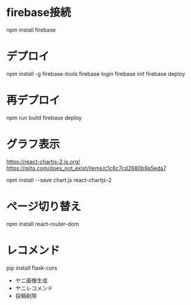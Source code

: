 # firebase接続
npm install firebase

# デプロイ
npm install -g firebase-tools
firebase login
firebase init
firebase deploy

# 再デプロイ
npm run build
firebase deploy

# グラフ表示
https://react-chartjs-2.js.org/
https://qiita.com/does_not_exist/items/c1c6c7cd2680b9a5eda7

npm install --save chart.js react-chartjs-2

# ページ切り替え
npm install react-router-dom

# レコメンド
pip install flask-cors

- ヤニ画像生成
- ヤニレコメンド
- 投稿削除

